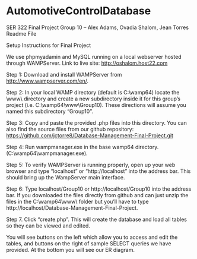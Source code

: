 # AutomotiveControlDatabase
SER 322
Final Project
Group 10 – Alex Adams, Ovadia Shalom, Jean Torres
Readme File

Setup Instructions for Final Project

We use phpmyadamin and MySQL running on a local webserver hosted through WAMPServer.
Link to live site: http://oshalom.host22.com

Step 1: Download and install WAMPServer from http://www.wampserver.com/en/.

Step 2: In your local WAMP directory (default is C:\wamp64) locate the \www\ directory and create a new subdirectory inside it for this group’s project (i.e. C:\wamp64\www\Group10\). These directions will assume you named this subdirectory “Group10”.

Step 3: Copy and paste the provided .php files into this directory. You can also find the source files from our github repository: https://github.com/jctorre8/Database-Management-Final-Project.git 

Step 4: Run wampmanager.exe in the base wamp64 directory. (C:\wamp64\wampmanager.exe).

Step 5: To verify WAMPServer is running properly, open up your web browser and type “localhost” or “http://localhost” into the address bar. This should bring up the WampServer main interface.

Step 6: Type localhost/Group10 or http://localhost/Group10 into the address bar. If you downloaded the files directly from github and can just unzip the files in the C:\wamp64\www\ folder but you’ll have to type http://localhost/Database-Management-Final-Project.

Step 7. Click “create.php”. This will create the database and load all tables so they can be viewed and edited.  

You will see buttons on the left which allow you to access and edit the tables, and buttons on the right of sample SELECT queries we have provided. At the bottom you will see our ER diagram. 
